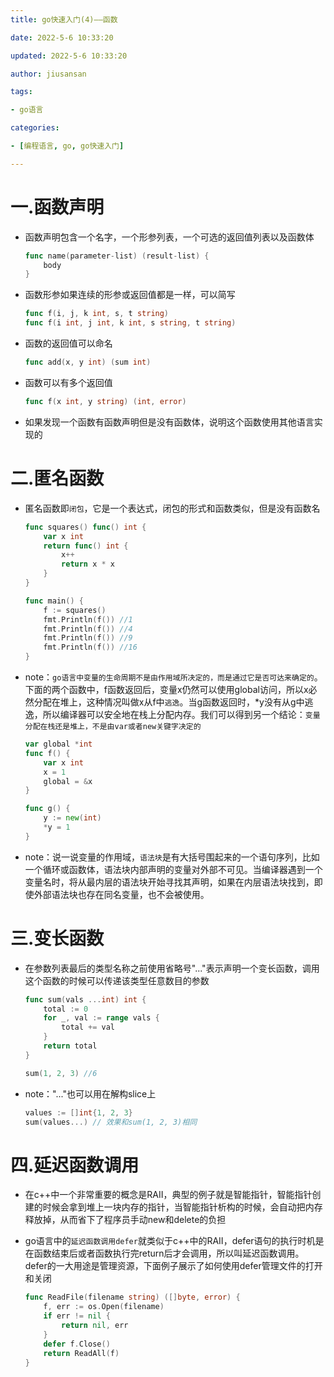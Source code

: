 ```yaml
---
title: go快速入门(4)——函数

date: 2022-5-6 10:33:20

updated: 2022-5-6 10:33:20

author: jiusansan

tags:

- go语言

categories:

- [编程语言, go, go快速入门]

---
```


# 一.函数声明

- 函数声明包含一个名字，一个形参列表，一个可选的返回值列表以及函数体
  
  ```go
  func name(parameter-list) (result-list) {
      body
  }
  ```

- 函数形参如果连续的形参或返回值都是一样，可以简写
  
  ```go
  func f(i, j, k int, s, t string)
  func f(i int, j int, k int, s string, t string)
  ```

- 函数的返回值可以命名
  
  ```go
  func add(x, y int) (sum int)
  ```

- 函数可以有多个返回值
  
  ```go
  func f(x int, y string) (int, error)
  ```

- 如果发现一个函数有函数声明但是没有函数体，说明这个函数使用其他语言实现的

# 二.匿名函数

- 匿名函数即`闭包`，它是一个表达式，闭包的形式和函数类似，但是没有函数名
  
  ```go
  func squares() func() int {
      var x int
      return func() int {
          x++
          return x * x
      }
  }
  
  func main() {
      f := squares()
      fmt.Println(f()) //1
      fmt.Println(f()) //4
      fmt.Println(f()) //9
      fmt.Println(f()) //16
  }
  ```

- note：`go语言中变量的生命周期不是由作用域所决定的，而是通过它是否可达来确定的`。下面的两个函数中，f函数返回后，变量x仍然可以使用global访问，所以x必然分配在堆上，这种情况叫做x从f中`逃逸`。当g函数返回时，*y没有从g中逃逸，所以编译器可以安全地在栈上分配内存。我们可以得到另一个结论：`变量分配在栈还是堆上，不是由var或者new关键字决定的`
  
  ```go
  var global *int
  func f() {
      var x int
      x = 1
      global = &x
  }
  
  func g() {
      y := new(int)
      *y = 1
  }
  ```

- note：说一说变量的作用域，`语法块`是有大括号围起来的一个语句序列，比如一个循环或函数体，语法块内部声明的变量对外部不可见。当编译器遇到一个变量名时，将从最内层的语法块开始寻找其声明，如果在内层语法块找到，即使外部语法块也存在同名变量，也不会被使用。

# 三.变长函数

- 在参数列表最后的类型名称之前使用省略号"..."表示声明一个变长函数，调用这个函数的时候可以传递该类型任意数目的参数
  
  ```go
  func sum(vals ...int) int {
      total := 0
      for _, val := range vals {
          total += val
      }
      return total
  }
  
  sum(1, 2, 3) //6
  ```

- note："..."也可以用在解构slice上
  
  ```go
  values := []int{1, 2, 3}
  sum(values...) // 效果和sum(1, 2, 3)相同
  ```

# 四.延迟函数调用

- 在c++中一个非常重要的概念是RAII，典型的例子就是智能指针，智能指针创建的时候会拿到堆上一块内存的指针，当智能指针析构的时候，会自动把内存释放掉，从而省下了程序员手动new和delete的负担

- go语言中的`延迟函数调用defer`就类似于c++中的RAII，defer语句的执行时机是在函数结束后或者函数执行完return后才会调用，所以叫延迟函数调用。defer的一大用途是管理资源，下面例子展示了如何使用defer管理文件的打开和关闭
  
  ```go
  func ReadFile(filename string) ([]byte, error) {
      f, err := os.Open(filename)
      if err != nil {
          return nil, err
      }
      defer f.Close()
      return ReadAll(f)
  }
  ```


